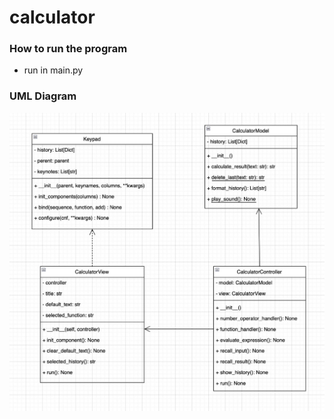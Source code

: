 # calculator


### **How to run the program**
- run in main.py

### **UML Diagram**
![uml class diagram](./uml_calculator.jpg)
